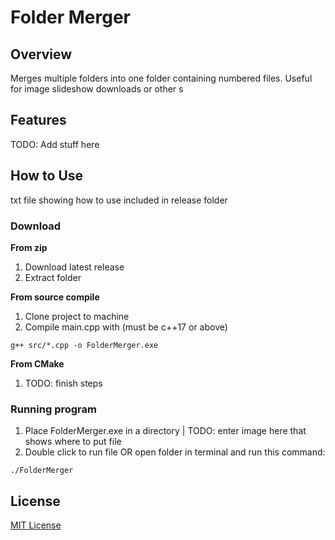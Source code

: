 # Folder Merger
## Overview
Merges multiple folders into one folder containing numbered files. Useful for image slideshow downloads or other s
## Features
TODO: Add stuff here
<!--- ![alt text](https://github.com/[username]/[reponame]/blob/[branch]/image.jpg?raw=true) = Add Images With This Method--->


## How to Use
txt file showing how to use included in release folder
### Download
**From zip**
1. Download latest release
2. Extract folder

**From source compile**
1. Clone project to machine
2. Compile main.cpp with (must be c++17 or above)
```console
g++ src/*.cpp -o FolderMerger.exe
```

**From CMake**
1. TODO: finish steps

### Running program
1. Place FolderMerger.exe in a directory | TODO: enter image here that shows where to put file
2. Double click to run file OR open folder in terminal and run this command:
```console
./FolderMerger
```

## License
[MIT License](https://github.com/BroknApples/Multi-Program-Runner-Script/blob/main/LICENSE.md)
